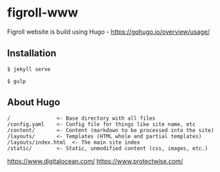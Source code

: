 # figroll-www

Figroll website is build using Hugo - https://gohugo.io/overview/usage/


## Installation

```
$ jekyll serve
```

```
$ gulp
```

## About Hugo

```
/               <- Base directory with all files
/config.yaml    <- Config file for things like site name, etc
/content/       <- Content (markdown to be processed into the site)
/layouts/       <- Templates (HTML whole and partial templates)
/layouts/index.html  <- The main site index
/static/        <- Static, unmodified content (css, images, etc.)

```

https://www.digitalocean.com/
https://www.protectwise.com/
